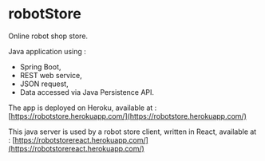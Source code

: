 # robotStore

Online robot shop store.

Java application using :
* Spring Boot,
* REST web service,
* JSON request,
* Data accessed via Java Persistence API.

The app is deployed on Heroku, available at :
[https://robotstore.herokuapp.com/](https://robotstore.herokuapp.com/)

This java server is used by a robot store client, written in React, available at :
[https://robotstorereact.herokuapp.com/](https://robotstorereact.herokuapp.com/)
